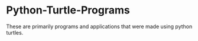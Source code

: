 # Python-Turtle-Programs
These are primarily programs and applications that were made using python turtles.
